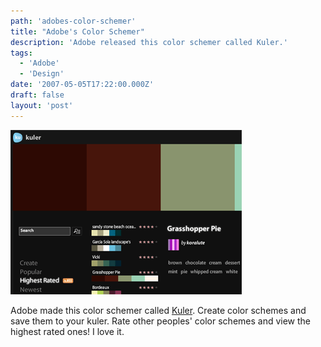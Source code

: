 ```yaml
---
path: 'adobes-color-schemer'
title: "Adobe's Color Schemer"
description: 'Adobe released this color schemer called Kuler.'
tags:
  - 'Adobe'
  - 'Design'
date: '2007-05-05T17:22:00.000Z'
draft: false
layout: 'post'
---
```


![](./kuler.gif)

Adobe made this color schemer called [Kuler](http://kuler.adobe.com/). Create color schemes and save them to your kuler. Rate other peoples' color schemes and view the highest rated ones! I love it.
